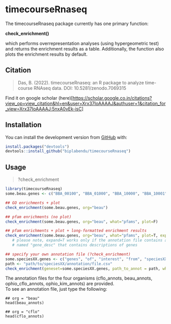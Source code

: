 
<!-- README.md is generated from README.Rmd. Please edit that file -->
timecourseRnaseq
================

<!-- badges: start -->
<!-- badges: end -->
The timecourseRnaseq package currently has one primary function:    
   
**check_enrichment()**    
   
which performs overrepresentation analyses (using hypergeometric test) and returns the enrichment results as a table. Additionally, the function also plots the enrichment results by default.

Citation
------------

> Das, B. (2022). timecourseRnaseq: an R package to analyze time-course RNAseq data. DOI: 10.5281/zenodo.7069315

Find it on google scholar (here)[https://scholar.google.co.in/citations?view_op=view_citation&hl=en&user=Xrx37IoAAAAJ&authuser=1&citation_for_view=Xrx37IoAAAAJ:5nxA0vEk-isC]


Installation
------------

You can install the development version from [GitHub](https://github.com/) with:

``` r
install.packages("devtools")
devtools::install_github("biplabendu/timecourseRnaseq")
```

Usage
-------

> ?check_enrichment 

``` r
library(timecourseRnaseq)
some.beau.genes <- c("BBA_00100", "BBA_01000", "BBA_10000", "BBA_10001", "BBA_10002", "BBA_10003", "BBA_10004")

## GO enrichments + plot
check_enrichment(some.beau.genes, org="beau")

## pfam enrichments (no plot)
check_enrichment(some.beau.genes, org="beau", what="pfams", plot=F)

## pfam enrichments + plot + long-formatted enrichment results
check_enrichment(some.beau.genes, org="beau", what="pfams", plot=T, expand=T)
   # please note, expand=T works only if the annotation file contains a column 
   # named "gene_desc" that contains descriptions of genes

## specify your own annotation file (?check_enrichment)
some.speciesXX.genes <- c("genes", "of", "interest", "from", "speciesXX") # geneset
path <- "path/to/speciesXX/annotation/file.csv" 
check_enrichment(geneset=some.speciesXX.genes, path_to_annot = path, what="GOs") # double-check if sep needs to be specified

```
    
    
The annotation files for the four organisms (cflo_annots, beau_annots, ophio_cflo_annots, ophio_kim_annots) are provided.    
To see an annotation file, just type the following:

```
## org = "beau"
head(beau_annots)

## org = "cflo"
head(cflo_annots)

```
